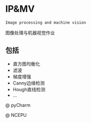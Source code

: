 # IP&MV

`Image processing and machine vision`

图像处理与机器视觉作业

## 包括
- 直方图均衡化
- 滤波
- 梯度增强
- Canny边缘检测
- Hough直线检测
- ...

@ pyCharm

@ NCEPU